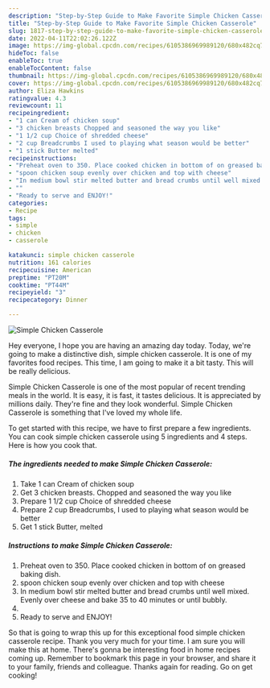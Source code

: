 ```yaml
---
description: "Step-by-Step Guide to Make Favorite Simple Chicken Casserole"
title: "Step-by-Step Guide to Make Favorite Simple Chicken Casserole"
slug: 1817-step-by-step-guide-to-make-favorite-simple-chicken-casserole
date: 2022-04-11T22:02:26.122Z
image: https://img-global.cpcdn.com/recipes/6105386969989120/680x482cq70/simple-chicken-casserole-recipe-main-photo.jpg
hideToc: false
enableToc: true
enableTocContent: false
thumbnail: https://img-global.cpcdn.com/recipes/6105386969989120/680x482cq70/simple-chicken-casserole-recipe-main-photo.jpg
cover: https://img-global.cpcdn.com/recipes/6105386969989120/680x482cq70/simple-chicken-casserole-recipe-main-photo.jpg
author: Eliza Hawkins
ratingvalue: 4.3
reviewcount: 11
recipeingredient:
- "1 can Cream of chicken soup"
- "3 chicken breasts Chopped and seasoned the way you like"
- "1 1/2 cup Choice of shredded cheese"
- "2 cup Breadcrumbs I used to playing what season would be better"
- "1 stick Butter melted"
recipeinstructions:
- "Preheat oven to 350. Place cooked chicken in bottom of on greased baking dish."
- "spoon chicken soup evenly over chicken and top with cheese"
- "In medium bowl stir melted butter and bread crumbs until well mixed. Evenly over cheese and bake 35 to 40 minutes or until bubbly."
- ""
- "Ready to serve and ENJOY!"
categories:
- Recipe
tags:
- simple
- chicken
- casserole

katakunci: simple chicken casserole 
nutrition: 161 calories
recipecuisine: American
preptime: "PT20M"
cooktime: "PT44M"
recipeyield: "3"
recipecategory: Dinner

---
```



![Simple Chicken Casserole](https://img-global.cpcdn.com/recipes/6105386969989120/680x482cq70/simple-chicken-casserole-recipe-main-photo.jpg)

Hey everyone, I hope you are having an amazing day today. Today, we're going to make a distinctive dish, simple chicken casserole. It is one of my favorites food recipes. This time, I am going to make it a bit tasty. This will be really delicious.

Simple Chicken Casserole is one of the most popular of recent trending meals in the world. It is easy, it is fast, it tastes delicious. It is appreciated by millions daily. They're fine and they look wonderful. Simple Chicken Casserole is something that I've loved my whole life.




To get started with this recipe, we have to first prepare a few ingredients. You can cook simple chicken casserole using 5 ingredients and 4 steps. Here is how you cook that.

<!--inarticleads1-->

##### The ingredients needed to make Simple Chicken Casserole:

1. Take 1 can Cream of chicken soup
1. Get 3 chicken breasts. Chopped and seasoned the way you like
1. Prepare 1 1/2 cup Choice of shredded cheese
1. Prepare 2 cup Breadcrumbs, I used to playing what season would be better
1. Get 1 stick Butter, melted




<!--inarticleads2-->

##### Instructions to make Simple Chicken Casserole:

1. Preheat oven to 350. Place cooked chicken in bottom of on greased baking dish.
1. spoon chicken soup evenly over chicken and top with cheese
1. In medium bowl stir melted butter and bread crumbs until well mixed. Evenly over cheese and bake 35 to 40 minutes or until bubbly.
1. 
1. Ready to serve and ENJOY!



So that is going to wrap this up for this exceptional food simple chicken casserole recipe. Thank you very much for your time. I am sure you will make this at home. There's gonna be interesting food in home recipes coming up. Remember to bookmark this page in your browser, and share it to your family, friends and colleague. Thanks again for reading. Go on get cooking!
